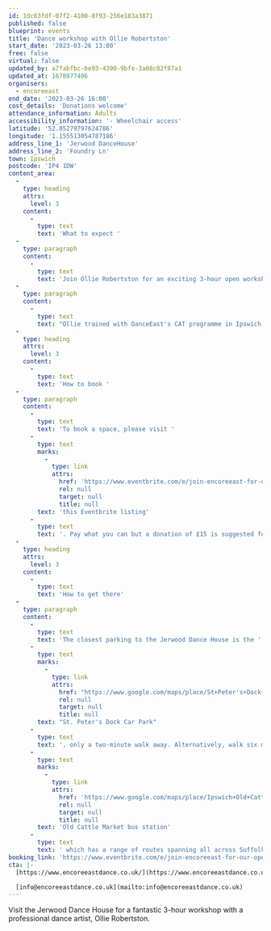 ```yaml
---
id: 1dc63fdf-07f2-4100-8f93-256e183a3871
published: false
blueprint: events
title: 'Dance workshop with Ollie Robertston'
start_date: '2023-03-26 13:00'
free: false
virtual: false
updated_by: a7fabfbc-be93-4390-9bfe-3a08c02f87a1
updated_at: 1678877406
organisers:
  - encoreeast
end_date: '2023-03-26 16:00'
cost_details: 'Donations welcome'
attendance_information: Adults
accessibility_information: '- Wheelchair access'
latitude: '52.05279797624786'
longitude: '1.155513054787186'
address_line_1: 'Jerwood DanceHouse'
address_line_2: 'Foundry Ln'
town: Ipswich
postcode: 'IP4 1DW'
content_area:
  -
    type: heading
    attrs:
      level: 3
    content:
      -
        type: text
        text: 'What to expect '
  -
    type: paragraph
    content:
      -
        type: text
        text: 'Join Ollie Robertston for an exciting 3-hour open workshop, finding more about dance and trying out some fun moves yourself!'
  -
    type: paragraph
    content:
      -
        type: text
        text: "Ollie trained with DanceEast's CAT programme in Ipswich before going to Northern School of Contemporary Dance in Leeds and graduating with a First Class Honours degree and went on to complete an MA with Distinction. He has developed his own movement language of release inspired floor work and worked with Brighton-based dance company James Wilton Dance for the last couple of years. "
  -
    type: heading
    attrs:
      level: 3
    content:
      -
        type: text
        text: 'How to book '
  -
    type: paragraph
    content:
      -
        type: text
        text: 'To book a space, please visit '
      -
        type: text
        marks:
          -
            type: link
            attrs:
              href: 'https://www.eventbrite.com/e/join-encoreeast-for-our-open-workshop-with-ollie-robertson-tickets-562077287297'
              rel: null
              target: null
              title: null
        text: 'this Eventbrite listing'
      -
        type: text
        text: '. Pay what you can but a donation of £15 is suggested for those that are able to support. '
  -
    type: heading
    attrs:
      level: 3
    content:
      -
        type: text
        text: 'How to get there'
  -
    type: paragraph
    content:
      -
        type: text
        text: 'The closest parking to the Jerwood Dance House is the '
      -
        type: text
        marks:
          -
            type: link
            attrs:
              href: "https://www.google.com/maps/place/St+Peter's+Dock+Car+Park/@52.0527079,1.1546055,17.83z/data=!4m14!1m7!3m6!1s0x47d9a02eaf0e1c2d:0xb6bfac416cd7440a!2sDanceEast!8m2!3d52.0527195!4d1.1554997!16s%2Fg%2F1td17335!3m5!1s0x47d9a02ebd54c7a1:0xeb0a43216f8c400b!8m2!3d52.0523796!4d1.1539305!16s%2Fg%2F11g9q64x5g"
              rel: null
              target: null
              title: null
        text: "St. Peter's Dock Car Park"
      -
        type: text
        text: ', only a two-minute walk away. Alternatively, walk six minutes to the '
      -
        type: text
        marks:
          -
            type: link
            attrs:
              href: 'https://www.google.com/maps/place/Ipswich+Old+Cattle+Market+bus+station/@52.0556549,1.1527819,17z/data=!3m1!4b1!4m6!3m5!1s0x47d9a02c8784159f:0x926e1f3e209fdcf7!8m2!3d52.0556549!4d1.1549706!16s%2Fm%2F063z_hl'
              rel: null
              target: null
              title: null
        text: 'Old Cattle Market bus station'
      -
        type: text
        text: ' which has a range of routes spanning all across Suffolk. '
booking_link: 'https://www.eventbrite.com/e/join-encoreeast-for-our-open-workshop-with-ollie-robertson-tickets-562077287297'
cta: |-
  [https://www.encoreeastdance.co.uk/](https://www.encoreeastdance.co.uk/)

  [info@encoreeastdance.co.uk](mailto:info@encoreeastdance.co.uk)
---
```

Visit the Jerwood Dance House for a fantastic 3-hour workshop with a professional dance artist, Ollie Robertston.